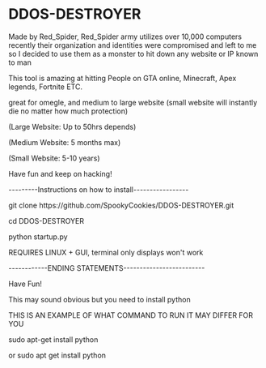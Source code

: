 # DDOS-DESTROYER
Made by Red_Spider, Red_Spider army utilizes over 10,000 computers recently their organization and identities  were compromised and left to me so I decided to use them as a monster to hit down any website or IP known to man 

<P>This tool is amazing at hitting People on GTA online, Minecraft, Apex legends, Fortnite ETC.</P> 
<P>great for omegle, and medium to large website (small website will instantly die no matter how much protection)</P> 
<P>(Large Website: Up to 50hrs depends)</P>
<P>(Medium Website: 5 months max)</P>
<p>(Small Website: 5-10 years)</P> 

<P>Have fun and keep on hacking!</P>
<P>---------Instructions on how to install-----------------</P>
<P>git clone https://github.com/SpookyCookies/DDOS-DESTROYER.git</P> 
<p> cd DDOS-DESTROYER </p>
<p> python startup.py </p>
<P> REQUIRES LINUX + GUI, terminal only displays won't work </p>
<p>------------ENDING STATEMENTS-------------------------</p>
<p> Have Fun! </p>
<p> This may sound obvious but you need to install python </p>
<p> THIS IS AN EXAMPLE OF WHAT COMMAND TO RUN IT MAY DIFFER FOR YOU </p>
<p> sudo apt-get install python </p>
<p> or sudo apt get install python </p>


